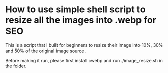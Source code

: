 <h1>How to use simple shell script to resize all the images into .webp for SEO</h1>

This is a script that I built for beginners to resize their image into 10%, 30% and 50% of the original image source.

Before making it run, please first install cwebp and run ./image_resize.sh in the folder.
